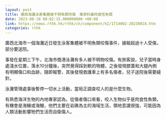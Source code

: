 ```yaml
---
layout: post
title: 廣西海灘泳客集體被不明魚類咬傷　專家料屬肉食性魚類
date: 2023-08-18 08:02:15.000000000 +08:00
link: https://news.rthk.hk/rthk/ch/component/k2/1714002-20230818.htm
categories: rthk
---
```


廣西北海市一個海灘近日發生泳客集體被不明魚類咬傷事件，據報超過十人受傷，部分要送院。

事發在星期三下午，北海市僑港泳灘有多人被不明物咬傷。有旅客說，兒子當時身處淺水位置，落水10分鐘後，突然覺得踩到軟的物體，之後發現膝蓋和大腿內側有明顯傷口和血跡，隨即報警，其後發現救護車上有多名傷者，兒子送院後需要縫針。

泳灘管理處事後暫停一切水上活動，當局正調查咬人的是什麼生物。

有熟悉海洋生物的內地專家認為，從傷者傷口來看，咬人生物似乎是肉食性魚類，有機會是海鱔或海鰻，他們主要在岩礁為主的海域生活，領地意識很強，可能因為人類活動影響牠們生活而自衛傷人。
